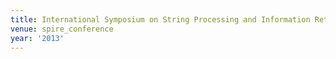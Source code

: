 ```yaml
---
title: International Symposium on String Processing and Information Retrieval (2013)
venue: spire_conference
year: '2013'
---
```

